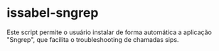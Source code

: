 # issabel-sngrep
Este script permite o usuário instalar de forma automática a aplicação "Sngrep", que facilita o troubleshooting de chamadas sips. 
